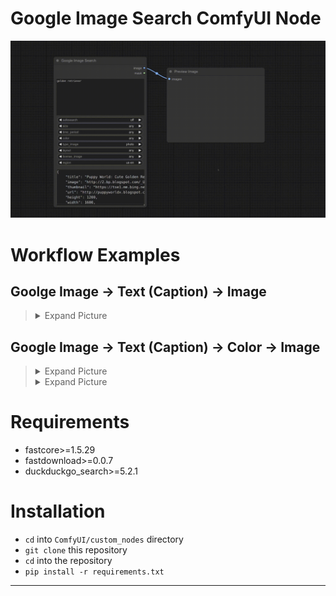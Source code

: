 

# Google Image Search ComfyUI Node


![alt text](wiki/demo/demo.gif)



# Workflow Examples


## Goolge Image → Text (Caption) → Image

>
> <details>
> <summary> Expand Picture </summary>
> 
> ![alt text](wiki/demo/img2txt2img.png)
>
> </details>

## Google Image → Text (Caption) → Color → Image

>
> <details>
> <summary> Expand Picture </summary>
> 
> ![alt text](wiki/demo/img2txt2color3.png)
>
> </details>
> 
> <details>
> <summary> Expand Picture </summary>
>
> ![alt text](wiki/demo/img2txt2color2img.png)
>
> </details>


# Requirements

- fastcore>=1.5.29
- fastdownload>=0.0.7
- duckduckgo_search>=5.2.1

# Installation

- `cd` into `ComfyUI/custom_nodes` directory
- `git clone` this repository
- `cd` into the repository
- `pip install -r requirements.txt`


--------------